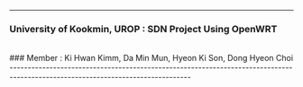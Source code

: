 --------------------------------------------------------------------------------------------------------------------------------
### University of Kookmin, UROP : SDN Project Using OpenWRT
<br>
### Member : Ki Hwan Kimm, Da Min Mun, Hyeon Ki Son, Dong Hyeon Choi 
--------------------------------------------------------------------------------------------------------------------------------
